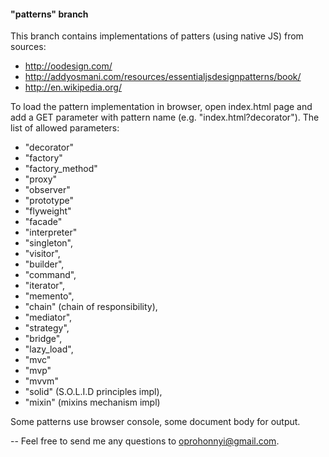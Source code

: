 #### "patterns" branch
This branch contains implementations of patters (using native JS) from sources:
- http://oodesign.com/
- http://addyosmani.com/resources/essentialjsdesignpatterns/book/
- http://en.wikipedia.org/

To load the pattern implementation in browser, open index.html page and add a GET parameter with pattern name (e.g. "index.html?decorator").
The list of allowed parameters:
- "decorator"
- "factory"
- "factory_method"
- "proxy"
- "observer"
- "prototype"
- "flyweight"
- "facade"
- "interpreter"
- "singleton",
- "visitor",
- "builder",
- "command",
- "iterator",
- "memento",
- "chain" (chain of responsibility),
- "mediator",
- "strategy",
- "bridge",
- "lazy_load",
- "mvc"
- "mvp"
- "mvvm"
- "solid" (S.O.L.I.D principles impl),
- "mixin" (mixins mechanism impl)


Some patterns use browser console, some document body for output.


--
Feel free to send me any questions to oprohonnyi@gmail.com.
